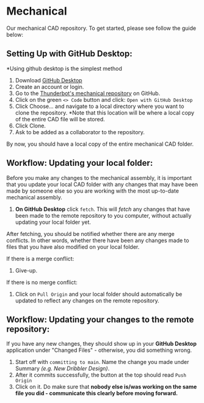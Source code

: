 # Mechanical
Our mechanical CAD repository. To get started, please see follow the guide below:

## Setting Up with GitHub Desktop:

*Using github desktop is the simplest method

1. Download [GitHub Desktop](https://desktop.github.com/)
2. Create an account or login.
3. Go to the [Thunderbot's mechanical repository](https://github.com/UBC-Thunderbots/Mechanical) on GitHub.
4. Click on the green ```<> Code``` button and click: ```Open with GitHub Desktop```
5. Click Choose... and navigate to a local directory where you want to clone the repository. *Note that this location will be where a local copy of the entire CAD file will be stored.
6. Click Clone.
7. Ask to be added as a collaborator to the repository.

By now, you should have a local copy of the entire mechanical CAD folder.


## Workflow: Updating your local folder:

Before you make any changes to the mechanical assembly, it is important that you update your local CAD folder with any changes that may have been made by someone else so you are working with the most up-to-date mechanical assembly.

1. **On GitHub Desktop** click ```fetch```. This will _fetch_ any changes that have been made to the remote repository to you computer, without actually updating your local folder yet.

After fetching, you should be notified whether there are any merge conflicts. In other words, whether there have been any changes made to files that you have also modified on your local folder.

If there is a merge conflict:
1. Give-up.


If there is no merge conflict:
1. Click on ```Pull Origin``` and your local folder should automatically be updated to reflect any changes on the remote repository.


## Workflow: Updating your changes to the remote repository:

If you have any new changes, they should show up in your **GitHub Desktop** application under "Changed Files" - otherwise, you did something wrong.
1. Start off with ```committing to main```. Name the change you made under Summary _(e.g. New Dribbler Design)_.
2. After it commits successfully, the button at the top should read ```Push Origin```
3. Click on it. Do make sure that **nobody else is/was working on the same file you did - communicate this clearly before moving forward.**

